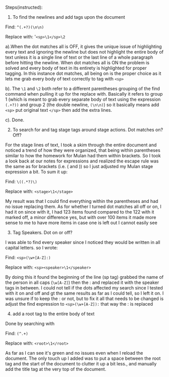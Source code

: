 Steps(instructed):
1. To find the newlines and add <sp> tags upon the document

Find: `^(.+?)(\n\n)`

Replace with: '`<sp>\1</sp>\2`


a).When the dot matches all is OFF, it gives the unique issue of highlighting every text and ignoring the newline but does not highlight the entire body of text unless it is a single line of text or the last line of a whole paragraph before hitting the newline. When dot matches all is ON the problem is solved and  every body of text in its entirety is highlighted for proper tagging. In this instance dot matches, all being on is the proper choice as it lets me grab every body of text correctly to tag with `<sp>`


b). The `\1` and `\2` both refer to a different parentheses grouping of the find command when pulling it up for the replace with. Basically it refers to group 1 (which is meant to grab every separate  body of text using the expression `(.+?))` and group 2 (the double newline, `(\n\n)`) so it basically means add `<sp>` put original  text `</sp>` then add the extra lines.

c). Done. 



2. To search for and tag stage tags around stage actions. Dot matches on? Off?

For the stage lines of text, I took a skim through the entire document  and noticed a trend of how they were organized, that being within parentheses similar to how the homework for Mulan  had them within brackets. So I took a look back at our notes for expressions and realized the escape rule was the same as for brackets (i.e. \( and \)) so I just adjusted my Mulan stage expression a bit. To sum it up:

Find: `\((.*?)\)`

Replace with: `<stage>\1</stage>`


My result was that I could find everything within the parentheses and had no issue replacing them. As for whether I turned  dot matches all off or on, I had it on since with it, I had 123 items found compared to the 122 with it marked off, a minor difference yes, but with over 100 items it made more sense to me to have more items in case one is left out I cannot easily see



3. Tag Speakers. Dot on or off?

I was able to find every speaker since I noticed they would be written in all capital letters. so I wrote:

Find: `<sp>(\w+[A-Z]:)`

Replace with: `<sp><speaker>\1</speaker>`

By doing this it found the beginning of the line (sp tag) grabbed the name of the person in all caps (`\w[A-Z]`) then the : and replaced it with the speaker tags in between. I could not tell if the dots affected my search since I tested with it on and off and gt the same results as far as I could tell, so I left it on. I was unsure if to keep the : or not, but to fix it all that needs to be changed is adjust the find expression to `<sp>(\w+[A-Z]):` that way the : is replaced



4. add a root tag to the entire body of text

Done by searching with 

Find: `(^.+)`

Replace with: `<root>\1</root>`

As far as I can see it's green and no issues even when I reload the document. The only touch up I added was to put a space between the root tag and the start of the document to clutter it up a bit less., and manually add the title tag at the very top of the document.